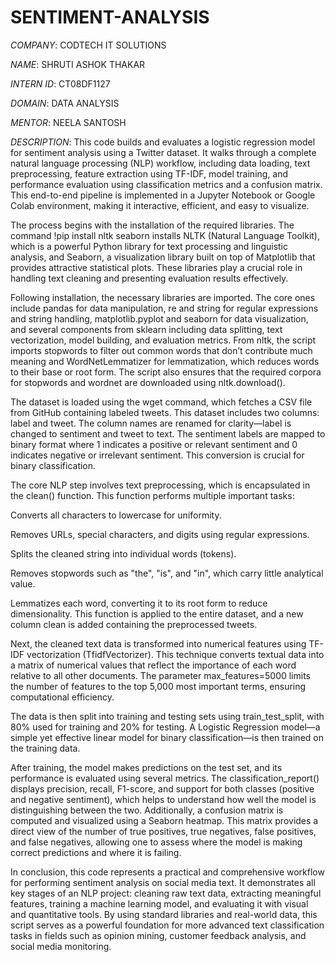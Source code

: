 # SENTIMENT-ANALYSIS

*COMPANY*: CODTECH IT SOLUTIONS

*NAME*: SHRUTI ASHOK THAKAR

*INTERN ID*: CT08DF1127

*DOMAIN*: DATA ANALYSIS

*MENTOR*: NEELA SANTOSH

*DESCRIPTION*: This code builds and evaluates a logistic regression model for sentiment analysis using a Twitter dataset. It walks through a complete natural language processing (NLP) workflow, including data loading, text preprocessing, feature extraction using TF-IDF, model training, and performance evaluation using classification metrics and a confusion matrix. This end-to-end pipeline is implemented in a Jupyter Notebook or Google Colab environment, making it interactive, efficient, and easy to visualize.

The process begins with the installation of the required libraries. The command !pip install nltk seaborn installs NLTK (Natural Language Toolkit), which is a powerful Python library for text processing and linguistic analysis, and Seaborn, a visualization library built on top of Matplotlib that provides attractive statistical plots. These libraries play a crucial role in handling text cleaning and presenting evaluation results effectively.

Following installation, the necessary libraries are imported. The core ones include pandas for data manipulation, re and string for regular expressions and string handling, matplotlib.pyplot and seaborn for data visualization, and several components from sklearn including data splitting, text vectorization, model building, and evaluation metrics. From nltk, the script imports stopwords to filter out common words that don’t contribute much meaning and WordNetLemmatizer for lemmatization, which reduces words to their base or root form. The script also ensures that the required corpora for stopwords and wordnet are downloaded using nltk.download().

The dataset is loaded using the wget command, which fetches a CSV file from GitHub containing labeled tweets. This dataset includes two columns: label and tweet. The column names are renamed for clarity—label is changed to sentiment and tweet to text. The sentiment labels are mapped to binary format where 1 indicates a positive or relevant sentiment and 0 indicates negative or irrelevant sentiment. This conversion is crucial for binary classification.

The core NLP step involves text preprocessing, which is encapsulated in the clean() function. This function performs multiple important tasks:

Converts all characters to lowercase for uniformity.

Removes URLs, special characters, and digits using regular expressions.

Splits the cleaned string into individual words (tokens).

Removes stopwords such as "the", "is", and "in", which carry little analytical value.

Lemmatizes each word, converting it to its root form to reduce dimensionality.
This function is applied to the entire dataset, and a new column clean is added containing the preprocessed tweets.

Next, the cleaned text data is transformed into numerical features using TF-IDF vectorization (TfidfVectorizer). This technique converts textual data into a matrix of numerical values that reflect the importance of each word relative to all other documents. The parameter max_features=5000 limits the number of features to the top 5,000 most important terms, ensuring computational efficiency.

The data is then split into training and testing sets using train_test_split, with 80% used for training and 20% for testing. A Logistic Regression model—a simple yet effective linear model for binary classification—is then trained on the training data.

After training, the model makes predictions on the test set, and its performance is evaluated using several metrics. The classification_report() displays precision, recall, F1-score, and support for both classes (positive and negative sentiment), which helps to understand how well the model is distinguishing between the two. Additionally, a confusion matrix is computed and visualized using a Seaborn heatmap. This matrix provides a direct view of the number of true positives, true negatives, false positives, and false negatives, allowing one to assess where the model is making correct predictions and where it is failing.

In conclusion, this code represents a practical and comprehensive workflow for performing sentiment analysis on social media text. It demonstrates all key stages of an NLP project: cleaning raw text data, extracting meaningful features, training a machine learning model, and evaluating it with visual and quantitative tools. By using standard libraries and real-world data, this script serves as a powerful foundation for more advanced text classification tasks in fields such as opinion mining, customer feedback analysis, and social media monitoring.

